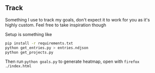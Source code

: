## Track

Something I use to track my goals, don't expect it to work for you as it's highly custom.
Feel free to take inspiration though

Setup is something like
```bash
pip install -r requirements.txt
python get_entries.py > entries.ndjson
python get_projects.py
```
Then run `python goals.py` to generate heatmap, open with `firefox ./index.html`

